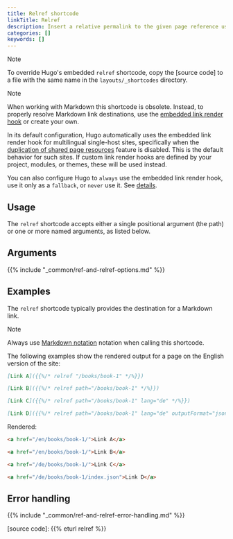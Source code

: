 ```yaml
---
title: Relref shortcode
linkTitle: Relref
description: Insert a relative permalink to the given page reference using the relref shortcode.
categories: []
keywords: []
---
```


> [!note]
> To override Hugo's embedded `relref` shortcode, copy the [source code] to a file with the same name in the `layouts/_shortcodes` directory.

> [!note]
> When working with Markdown this shortcode is obsolete. Instead, to properly resolve Markdown link destinations, use the [embedded link render hook] or create your own.
>
> In its default configuration, Hugo automatically uses the embedded link render hook for multilingual single-host sites, specifically when the [duplication of shared page resources] feature is disabled. This is the default behavior for such sites. If custom link render hooks are defined by your project, modules, or themes, these will be used instead.
>
> You can also configure Hugo to `always` use the embedded link render hook, use it only as a `fallback`, or `never` use it. See&nbsp;[details](/configuration/markup/#renderhookslinkuseembedded).

## Usage

The `relref` shortcode accepts either a single positional argument (the path) or one or more named arguments, as listed below.

## Arguments

{{% include "_common/ref-and-relref-options.md" %}}

## Examples

The `relref` shortcode typically provides the destination for a Markdown link.

> [!note]
> Always use [Markdown notation] notation when calling this shortcode.

The following examples show the rendered output for a page on the English version of the site:

```md
[Link A]({{%/* relref "/books/book-1" */%}})

[Link B]({{%/* relref path="/books/book-1" */%}})

[Link C]({{%/* relref path="/books/book-1" lang="de" */%}})

[Link D]({{%/* relref path="/books/book-1" lang="de" outputFormat="json" */%}})
```

Rendered:

```html
<a href="/en/books/book-1/">Link A</a>

<a href="/en/books/book-1/">Link B</a>

<a href="/de/books/book-1/">Link C</a>

<a href="/de/books/book-1/index.json">Link D</a>
```

## Error handling

{{% include "_common/ref-and-relref-error-handling.md" %}}

[duplication of shared page resources]: /configuration/markup/#duplicateresourcefiles
[embedded link render hook]: /render-hooks/links/#embedded
[Markdown notation]: /content-management/shortcodes/#notation
[source code]: {{% eturl relref %}}
